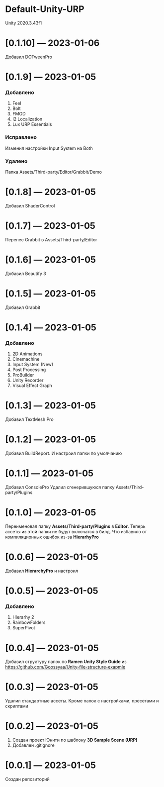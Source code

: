 # Default-Unity-URP
Unity 2020.3.43f1

# [0.1.10] — 2023-01-06

Добавил DOTweenPro


# [0.1.9] — 2023-01-05

### Добавлено
1. Feel
2. Bolt
3. FMOD
4. I2 Localization
5. Lux URP Essentials

### Исправлено
Изменил настройки Input System на Both

### Удалено 
Папка Assets/Third-party/Editor/Grabbit/Demo




# [0.1.8] — 2023-01-05

Добавил ShaderControl


# [0.1.7] — 2023-01-05

Перенес Grabbit в Assets/Third-party/Editor



# [0.1.6] — 2023-01-05

Добавил Beautify 3


# [0.1.5] — 2023-01-05

Добавил Grabbit


# [0.1.4] — 2023-01-05

### Добавлено
1. 2D Animations
2. Cinemachine
3. Input System (New)
4. Post Processing
5. ProBuilder
6. Unity Recorder
7. Visual Effect Graph



# [0.1.3] — 2023-01-05

Добавил TextMesh Pro


# [0.1.2] — 2023-01-05

Добавил BuildReport. И настроил папки по умолчанию


# [0.1.1] — 2023-01-05

Добавил ConsolePro
Удалил сгенерившуюся папку Assets/Third-party/Plugins


# [0.1.0] — 2023-01-05

Переименовал папку **Assets/Third-party/Plugins** в **Editor**. Теперь ассеты из этой папки не будут включатся в билд. Что избавило от компиляционных ошибок из-за **HierarhyPro**


# [0.0.6] — 2023-01-05

Добавил **HierarchyPro** и настроил


# [0.0.5] — 2023-01-05

### Добавлено
1. Hierarhy 2
2. RainbowFolders
3. SuperPivot


# [0.0.4] — 2023-01-05

Добавил структуру папок по **Ramen Unity Style Guide** из https://github.com/Goossyaa/Unity-file-structure-exapmle


# [0.0.3] — 2023-01-05

Удалил стандартные ассеты. Кроме папок с настройками, пресетами и скриптами


# [0.0.2] — 2023-01-05

1. Создан проект Юнити по шаблону **3D Sample Scene (URP)**
2. Добавлен .gitignore


# [0.0.1] — 2023-01-05

Создан репозиторий